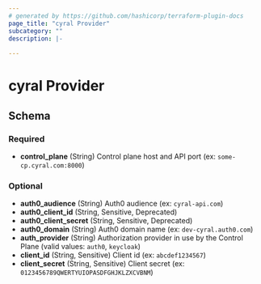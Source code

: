 ```yaml
---
# generated by https://github.com/hashicorp/terraform-plugin-docs
page_title: "cyral Provider"
subcategory: ""
description: |-
  
---
```


# cyral Provider





<!-- schema generated by tfplugindocs -->
## Schema

### Required

- **control_plane** (String) Control plane host and API port (ex: `some-cp.cyral.com:8000`)

### Optional

- **auth0_audience** (String) Auth0 audience (ex: `cyral-api.com`)
- **auth0_client_id** (String, Sensitive, Deprecated)
- **auth0_client_secret** (String, Sensitive, Deprecated)
- **auth0_domain** (String) Auth0 domain name (ex: `dev-cyral.auth0.com`)
- **auth_provider** (String) Authorization provider in use by the Control Plane (valid values: `auth0`, `keycloak`)
- **client_id** (String, Sensitive) Client id (ex: `abcdef1234567`)
- **client_secret** (String, Sensitive) Client secret (ex: `0123456789QWERTYUIOPASDFGHJKLZXCVBNM`)
